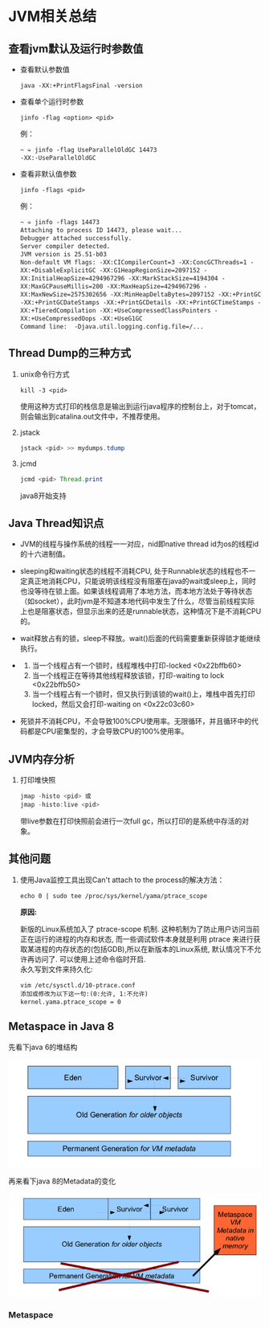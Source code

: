 # JVM相关总结

## 查看jvm默认及运行时参数值

* 查看默认参数值

    ```shell
    java -XX:+PrintFlagsFinal -version
    ```
* 查看单个运行时参数
    ```shell
    jinfo -flag <option> <pid>
    ```
    例：
    ```shell
    ~ ➭ jinfo -flag UseParallelOldGC 14473
    -XX:-UseParallelOldGC
    ```

* 查看非默认值参数
    ```shell
    jinfo -flags <pid>
    ```
    例：
    ```shell
    ~ ➭ jinfo -flags 14473
    Attaching to process ID 14473, please wait...
    Debugger attached successfully.
    Server compiler detected.
    JVM version is 25.51-b03
    Non-default VM flags: -XX:CICompilerCount=3 -XX:ConcGCThreads=1 -XX:+DisableExplicitGC -XX:G1HeapRegionSize=2097152 -XX:InitialHeapSize=4294967296 -XX:MarkStackSize=4194304 -XX:MaxGCPauseMillis=200 -XX:MaxHeapSize=4294967296 -XX:MaxNewSize=2575302656 -XX:MinHeapDeltaBytes=2097152 -XX:+PrintGC -XX:+PrintGCDateStamps -XX:+PrintGCDetails -XX:+PrintGCTimeStamps -XX:+TieredCompilation -XX:+UseCompressedClassPointers -XX:+UseCompressedOops -XX:+UseG1GC 
    Command line:  -Djava.util.logging.config.file=/...
    ```

## Thread Dump的三种方式

1. unix命令行方式

    ```shell
    kill -3 <pid>
    ```
    使用这种方式打印的栈信息是输出到运行java程序的控制台上，对于tomcat，则会输出到catalina.out文件中，不推荐使用。

2. jstack

    ```java
    jstack <pid> >> mydumps.tdump
    ```
3. jcmd

    ```java
    jcmd <pid> Thread.print
    ```
    java8开始支持

## Java Thread知识点

* JVM的线程与操作系统的线程一一对应，nid即native thread id为os的线程id的十六进制值。

* sleeping和waiting状态的线程不消耗CPU, 处于Runnable状态的线程也不一定真正地消耗CPU，只能说明该线程没有阻塞在java的wait或sleep上，同时也没等待在锁上面。如果该线程调用了本地方法，而本地方法处于等待状态（如socket），此时jvm是不知道本地代码中发生了什么，尽管当前线程实际上也是阻塞状态，但显示出来的还是runnable状态，这种情况下是不消耗CPU的。

* wait释放占有的锁，sleep不释放。wait()后面的代码需要重新获得锁才能继续执行。

* 1. 当一个线程占有一个锁时，线程堆栈中打印-locked <0x22bffb60>
  2. 当一个线程正在等待其他线程释放该锁，打印-waiting to lock <0x22bffb50>
  3. 当一个线程占有一个锁时，但又执行到该锁的wait()上，堆栈中首先打印locked，然后又会打印-waiting on <0x22c03c60>

* 死锁并不消耗CPU，不会导致100%CPU使用率。无限循环，并且循环中的代码都是CPU密集型的，才会导致CPU的100%使用率。

## JVM内存分析

1. 打印堆快照
    ```java
    jmap -histo <pid> 或
    jmap -histo:live <pid>
    ```
    带live参数在打印快照前会进行一次full gc，所以打印的是系统中存活的对象。

## 其他问题

1. 使用Java监控工具出现Can't attach to the process的解决方法：

    ```shell
    echo 0 | sudo tee /proc/sys/kernel/yama/ptrace_scope
    ```
    **原因:**

    新版的Linux系统加入了 ptrace-scope 机制. 这种机制为了防止用户访问当前正在运行的进程的内存和状态, 而一些调试软件本身就是利用 ptrace 来进行获取某进程的内存状态的(包括GDB),所以在新版本的Linux系统, 默认情况下不允许再访问了. 可以使用上述命令临时开启.    
    永久写到文件来持久化:
    
    ```shell
    vim /etc/sysctl.d/10-ptrace.conf  
    添加或修改为以下这一句:(0:允许, 1:不允许)
    kernel.yama.ptrace_scope = 0
    ```

## Metaspace in Java 8

先看下java 6的堆结构

![java_memory_permGen](pictures/jvm/java_memory_permGen.png)

再来看下java 8的Metadata的变化

![jvm_metapsace](pictures/jvm/jvm_metapsace.png)

### Metaspace



